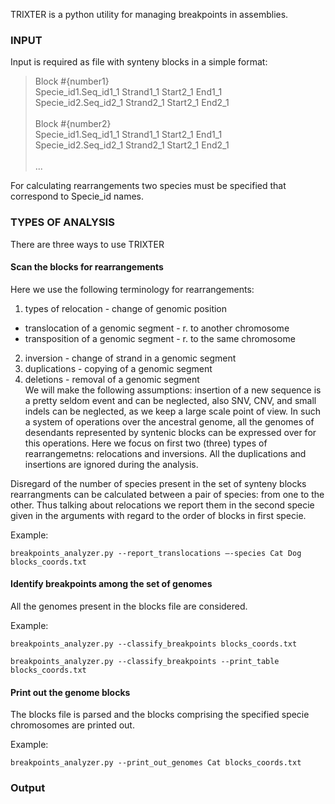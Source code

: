 TRIXTER is a python utility for managing breakpoints in assemblies.

### INPUT

Input is required as file with synteny blocks in a simple format:<br />
> Block #{number1}<br />
> Specie_id1.Seq_id1_1  Strand1_1  Start2_1   End1_1<br /> 
> Specie_id2.Seq_id2_1  Strand2_1  Start2_1   End2_1<br />  
> Block #{number2}<br />
> Specie_id1.Seq_id1_1  Strand1_1  Start2_1   End1_1<br /> 
> Specie_id2.Seq_id2_1  Strand2_1  Start2_1   End2_1<br />  
> ...<br />

For calculating rearrangements two species must be specified that correspond to Specie_id names.

### TYPES OF ANALYSIS

There are three ways to use TRIXTER

#### Scan the blocks for rearrangements
Here we use the following terminology for rearrangements:<br /> 
1. types of relocation - change of genomic position <br /> 
- translocation of a genomic segment - r. to another chromosome <br /> 
- transposition of a genomic segment - r. to the same chromosome <br /> 
2. inversion - change of strand in a genomic segment <br /> 
3. duplications - copying of a genomic segment <br /> 
4. deletions - removal of a genomic segment <br /> 
We will make the following assumptions: insertion of a new sequence is a pretty seldom event and can be neglected, also 
SNV, CNV, and small indels can be neglected, as we keep a large scale point of view. 
In such a system of operations over the ancestral genome, all the genomes of desendants represented by syntenic blocks 
can be expressed over for this operations.
Here we focus on first two (three) types of rearrangemetns: relocations and inversions. 
All the duplications and insertions are ignored during the analysis.

Disregard of the number of species present in the set of synteny blocks rearrangments can be calculated between a pair 
of species: from one to the other. Thus talking about relocations we report them in the second specie given in the arguments 
with regard to the order of blocks in first specie.

Example:

    breakpoints_analyzer.py --report_translocations —-species Cat Dog  blocks_coords.txt
   
#### Identify breakpoints among the set of genomes 

All the genomes present in the blocks file are considered.

Example: 

    breakpoints_analyzer.py --classify_breakpoints blocks_coords.txt
    
    breakpoints_analyzer.py --classify_breakpoints --print_table blocks_coords.txt
    
#### Print out the genome blocks

The blocks file is parsed and the blocks comprising the specified specie chromosomes are printed out.

Example:

    breakpoints_analyzer.py --print_out_genomes Cat blocks_coords.txt

### Output




